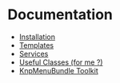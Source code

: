 Documentation
===

* [Installation](./00-installation.md)
* [Templates](./01-templates.md)
* [Services](./02-services.md)
* [Useful Classes (for me ?)](./03-useful-classes.md)
* [KnpMenuBundle Toolkit](./04-knp-menu-toolkit.md)
